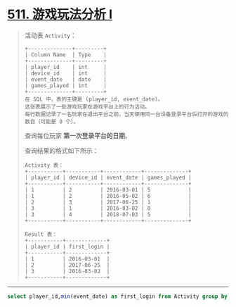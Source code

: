 # [511. 游戏玩法分析 I](https://leetcode.cn/problems/game-play-analysis-i/)

> 活动表 `Activity`：
>
> ```
> +--------------+---------+
> | Column Name  | Type    |
> +--------------+---------+
> | player_id    | int     |
> | device_id    | int     |
> | event_date   | date    |
> | games_played | int     |
> +--------------+---------+
> 在 SQL 中，表的主键是 (player_id, event_date)。
> 这张表展示了一些游戏玩家在游戏平台上的行为活动。
> 每行数据记录了一名玩家在退出平台之前，当天使用同一台设备登录平台后打开的游戏的数目（可能是 0 个）。
> ```
>
>  
>
> 查询每位玩家 **第一次登录平台的日期**。
>
> 查询结果的格式如下所示：
>
> ```
> Activity 表：
> +-----------+-----------+------------+--------------+
> | player_id | device_id | event_date | games_played |
> +-----------+-----------+------------+--------------+
> | 1         | 2         | 2016-03-01 | 5            |
> | 1         | 2         | 2016-05-02 | 6            |
> | 2         | 3         | 2017-06-25 | 1            |
> | 3         | 1         | 2016-03-02 | 0            |
> | 3         | 4         | 2018-07-03 | 5            |
> +-----------+-----------+------------+--------------+
> 
> Result 表：
> +-----------+-------------+
> | player_id | first_login |
> +-----------+-------------+
> | 1         | 2016-03-01  |
> | 2         | 2017-06-25  |
> | 3         | 2016-03-02  |
> +-----------+-------------+
> ```

---

```sql
select player_id,min(event_date) as first_login from Activity group by player_id;
```

